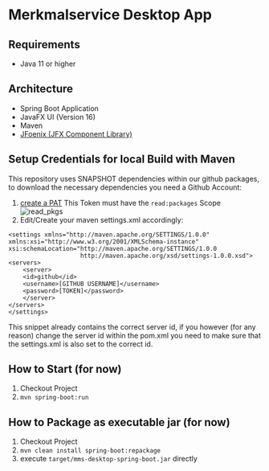 # Merkmalservice Desktop App

## Requirements
- Java 11 or higher

## Architecture
- Spring Boot Application
- JavaFX UI (Version 16)
- Maven
- [JFoenix (JFX Component Library)](http://www.jfoenix.com/)

## Setup Credentials for local Build with Maven
This repository uses SNAPSHOT dependencies within our github packages, to download the necessary dependencies you need a Github Account:
1. [create a PAT]( https://docs.github.com/en/github/authenticating-to-github/keeping-your-account-and-data-secure/creating-a-personal-access-token#creating-a-token)
This Token must have the `read:packages` Scope
![read_pkgs](https://user-images.githubusercontent.com/8503486/122915213-ce350d00-d35b-11eb-98e4-2273a0e0a6ad.PNG)
2. Edit/Create your maven settings.xml accordingly:
```
<settings xmlns="http://maven.apache.org/SETTINGS/1.0.0"
xmlns:xsi="http://www.w3.org/2001/XMLSchema-instance"
xsi:schemaLocation="http://maven.apache.org/SETTINGS/1.0.0
					http://maven.apache.org/xsd/settings-1.0.0.xsd">
<servers>
	<server>
	<id>github</id>
	<username>[GITHUB USERNAME]</username>
	<password>[TOKEN]</password>
	</server>
</servers>
</settings>
```
This snippet already contains the correct server id, if you however (for any reason) change the server id within the pom.xml you need to make sure that the settings.xml is also set to the correct id.

## How to Start (for now)
1. Checkout Project
2. `mvn spring-boot:run`

## How to Package as executable jar (for now)
1. Checkout Project
3. `mvn clean install spring-boot:repackage`
4. execute `target/mms-desktop-spring-boot.jar` directly
